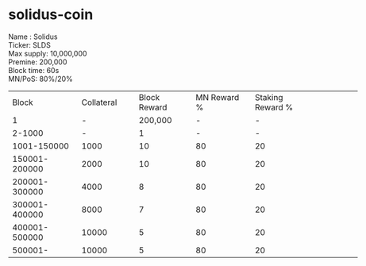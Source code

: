 # solidus-coin

Name : Solidus  
Ticker: SLDS  
Max supply: 10,000,000  
Premine: 200,000  
Block time: 60s  
MN/PoS: 80%/20%  



<table border=0 cellpadding=0 cellspacing=0 width=701 class=xl6553517252 style='border-collapse:collapse;table-layout:fixed;width:528pt'> <col class=xl6553517252 width=139 style='mso-width-source:userset;mso-width-alt: 4785;width:104pt'> <col class=xl6553517252 width=107 span=2 style='mso-width-source:userset; mso-width-alt:3702;width:81pt'> <col class=xl6553517252 width=134 style='mso-width-source:userset;mso-width-alt: 4608;width:100pt'> <col class=xl6553517252 width=107 span=2 style='mso-width-source:userset; mso-width-alt:3702;width:81pt'> <tr height=21 style='mso-height-source:userset;height:15.75pt'> <td height=21 class=xl6317252 width=150 style='height:15.75pt;width:104pt'>Block</td> <td class=xl6317252 width=107 style='width:81pt'>Collateral</td> <td class=xl6317252 width=107 style='width:81pt'>Block Reward</td> <td class=xl6317252 width=107 style='width:81pt'>MN Reward %</td> <td class=xl6317252 width=134 style='width:100pt'>Staking Reward %</td> </tr> <tr height=21 style='mso-height-source:userset;height:15.75pt'> <td height=21 class=xl6417252 style='height:15.75pt'>1</td> <td class=xl6517252>-</td> <td class=xl6517252>200,000</td> <td class=xl6617252>-</td> <td class=xl6617252>-</td> </tr> <tr height=21 style='mso-height-source:userset;height:15.75pt'> <td height=21 class=xl6417252 style='height:15.75pt'>2-1000</td> <td class=xl6517252>-</td> <td class=xl6517252>1</td> <td class=xl6617252>-</td> <td class=xl6617252>-</td> </tr> <tr height=21 style='mso-height-source:userset;height:15.75pt'> <td height=21 class=xl6417252 style='height:15.75pt'>1001-150000</td> <td class=xl6517252>1000</td> <td class=xl6517252>10</td> <td class=xl6617252>80</td> <td class=xl6617252>20</td> </tr> <tr height=21 style='mso-height-source:userset;height:15.75pt'> <td height=21 class=xl6417252 style='height:15.75pt'>150001-200000</td> <td class=xl6517252>2000</td> <td class=xl6517252>10</td> <td class=xl6617252>80</td> <td class=xl6617252>20</td> </tr> <tr height=21 style='mso-height-source:userset;height:15.75pt'> <td height=21 class=xl6417252 style='height:15.75pt'>200001-300000</td> <td class=xl6517252>4000</td> <td class=xl6517252>8</td> <td class=xl6617252>80</td> <td class=xl6617252>20</td> </tr> <tr height=21 style='mso-height-source:userset;height:15.75pt'> <td height=21 class=xl6417252 style='height:15.75pt'>300001-400000</td> <td class=xl6517252>8000</td> <td class=xl6517252>7</td> <td class=xl6617252>80</td> <td class=xl6617252>20</td> </tr> <tr height=21 style='mso-height-source:userset;height:15.75pt'> <td height=21 class=xl6417252 style='height:15.75pt'>400001-500000</td> <td class=xl6517252>10000</td> <td class=xl6517252>5</td> <td class=xl6617252>80</td> <td class=xl6617252>20</td> </tr> <tr height=21 style='mso-height-source:userset;height:15.75pt'> <td height=21 class=xl6417252 style='height:15.75pt'>500001-</td> <td class=xl6517252>10000</td> <td class=xl6517252>5</td> <td class=xl6617252>80</td> <td class=xl6617252>20</td> </tr>  </table>
